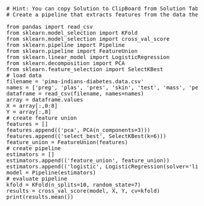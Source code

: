 <pre class="file" data-target="clipboard">
# Hint: You can copy Solution to ClipBoard from Solution Tab in Step 3
# Create a pipeline that extracts features from the data then creates a model

from pandas import read_csv
from sklearn.model_selection import KFold
from sklearn.model_selection import cross_val_score
from sklearn.pipeline import Pipeline
from sklearn.pipeline import FeatureUnion
from sklearn.linear_model import LogisticRegression
from sklearn.decomposition import PCA
from sklearn.feature_selection import SelectKBest
# load data
filename = 'pima-indians-diabetes.data.csv'
names = ['preg', 'plas', 'pres', 'skin', 'test', 'mass', 'pedi', 'age', 'class']
dataframe = read_csv(filename, names=names)
array = dataframe.values
X = array[:,0:8]
Y = array[:,8]
# create feature union
features = []
features.append(('pca', PCA(n_components=3)))
features.append(('select_best', SelectKBest(k=6)))
feature_union = FeatureUnion(features)
# create pipeline
estimators = []
estimators.append(('feature_union', feature_union))
estimators.append(('logistic', LogisticRegression(solver='liblinear')))
model = Pipeline(estimators)
# evaluate pipeline
kfold = KFold(n_splits=10, random_state=7)
results = cross_val_score(model, X, Y, cv=kfold)
print(results.mean())

</pre>
